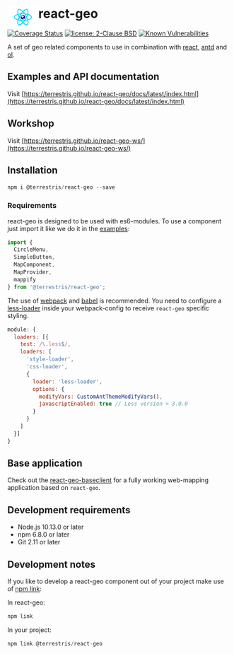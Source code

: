 # react-geo  <a href="https://terrestris.github.io/react-geo/"><img align="left" src="./assets/logo.svg" width="70px" /></a>

[![Coverage Status](https://coveralls.io/repos/github/terrestris/react-geo/badge.svg?branch=main)](https://coveralls.io/github/terrestris/react-geo?branch=main)
[![license: 2-Clause BSD](https://img.shields.io/badge/license-2--Clause%20BSD-brightgreen.svg)](https://opensource.org/licenses/BSD-2-Clause)
[![Known Vulnerabilities](https://snyk.io/test/github/terrestris/react-geo/badge.svg)](https://snyk.io/test/github/terrestris/react-geo)

A set of geo related components to use in combination with [react](https://github.com/facebook/react), [antd](https://github.com/ant-design/ant-design) and [ol](https://github.com/openlayers/openlayers).

## Examples and API documentation

Visit [https://terrestris.github.io/react-geo/docs/latest/index.html](https://terrestris.github.io/react-geo/docs/latest/index.html)

## Workshop

Visit [https://terrestris.github.io/react-geo-ws/](https://terrestris.github.io/react-geo-ws/)

## Installation

```javascript static
npm i @terrestris/react-geo --save
```

### Requirements

react-geo is designed to be used with es6-modules.
To use a component just import it like we do it in the [examples](https://terrestris.github.io/react-geo/docs/latest/index.html):

```javascript static
import {
  CircleMenu,
  SimpleButton,
  MapComponent,
  MapProvider,
  mappify
} from '@terrestris/react-geo';
```

The use of [webpack](https://www.npmjs.com/package/webpack) and [babel](https://www.npmjs.com/package/babel-core) is recommended. You need to configure a [less-loader](https://www.npmjs.com/package/less-loader) inside your webpack-config to receive `react-geo` specific styling.

```javascript static
module: {
  loaders: [{
    test: /\.less$/,
    loaders: [
      'style-loader',
      'css-loader',
      {
        loader: 'less-loader',
        options: {
          modifyVars: CustomAntThemeModifyVars(),
          javascriptEnabled: true // Less version > 3.0.0
        }
      }
    ]
  }]
}
```

## Base application

Check out the [react-geo-baseclient](https://github.com/terrestris/react-geo-baseclient) for a fully working
web-mapping application based on `react-geo`.

## Development requirements

* Node.js 10.13.0 or later
* npm 6.8.0 or later
* Git 2.11 or later

## Development notes

If you like to develop a react-geo component out of your project make use of [npm link](https://docs.npmjs.com/cli/link):

In react-geo:

```javascript static
npm link
```

In your project:

```javascript static
npm link @terrestris/react-geo
```
